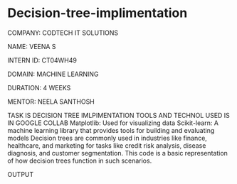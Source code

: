 # Decision-tree-implimentation

COMPANY: CODTECH IT SOLUTIONS

NAME: VEENA S

INTERN ID: CT04WH49

DOMAIN: MACHINE LEARNING

DURATION: 4 WEEKS

MENTOR: NEELA SANTHOSH

TASK IS DECISION TREE IMLPIMENTATION
TOOLS AND TECHNOL USED IS IN GOOGLE COLLAB 
Matplotlib: Used for visualizing data
Scikit-learn: A machine learning library that provides tools for building and evaluating models
Decision trees are commonly used in industries like finance, healthcare, and marketing for tasks like credit risk analysis, disease diagnosis, and customer segmentation. This code is a basic representation of how decision trees function in such scenarios.

OUTPUT
